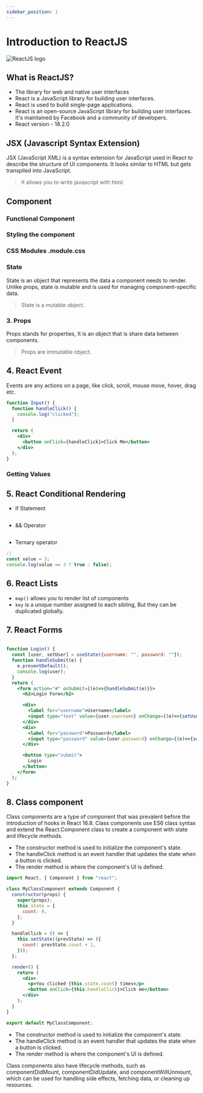 ```yaml
---
sidebar_position: 1
---
```


# Introduction to ReactJS

![ReactJS logo](/img/reactjs/reactjs.png)

## What is ReactJS?

- The library for web and native user interfaces
- React is a JavaScript library for building user interfaces.
- React is used to build single-page applications.
- React is an open-source JavaScript library for building user interfaces. It's maintained by Facebook and a community of developers.
- React version - 18.2.0

## JSX (Javascript Syntax Extension)

JSX (JavaScript XML) is a syntax extension for JavaScript used in React to describe the structure of UI components. It looks similar to HTML but gets transpiled into JavaScript.

> It allows you to write javascript with html.

## Component

### Functional Component

### Styling the component

### CSS Modules .module.css

### State

State is an object that represents the data a component needs to render. Unlike props, state is mutable and is used for managing component-specific data.

> State is a mutable object.

### 3. Props

Props stands for properties, It is an object that is share data between components.

> Props are immutable object.

## 4. React Event

Events are any actions on a page, like click, scroll, mouse move, hover, drag etc.

```jsx
function Input() {
  function handleClick() {
    console.log("clicked");
  }

  return (
    <div>
      <button onClick={handleClick}>Click Me</button>
    </div>
  );
}
```

### Getting Values

## 5. React Conditional Rendering

- if Statement

```jsx

```

- && Operator

```jsx

```

- Ternary operator

```jsx
//
const value = 3;
console.log(value == 3 ? true : false);
```

## 6. React Lists

- `map()` allows you to render list of components
- `key` is a unique number assigned to each sibling, But they can be duplicated globally.

## 7. React Forms

```jsx

function Login() {
  const [user, setUser] = useState({username: "", password: ""});
  function handleSubmit(e) {
    e.preventDefault();
    console.log(user);
  }
  return (
    <form action="#" onSubmit={(e)=>{handleSubmit(e)}}>
      <h2>Login Form</h2>

      <div>
        <label for="username">Username</label>
        <input type="text" value={user.username} onChange={(e)=>{setUser({...user, username: e.target.value})}}>
      </div>
      <div>
        <label for="password">Password</label>
        <input type="password" value={user.password} onChange={(e)=>{setUser({...user, password: e.target.value})}}>
      </div>

      <button type="submit">
        Login
      </button>
    </form>
  );
}

```

## 8. Class component

Class components are a type of component that was prevalent before the introduction of hooks in React 16.8. Class components use ES6 class syntax and extend the React.Component class to create a component with state and lifecycle methods.

- The constructor method is used to initialize the component's state.
- The handleClick method is an event handler that updates the state when a button is clicked.
- The render method is where the component's UI is defined.

```jsx
import React, { Component } from "react";

class MyClassComponent extends Component {
  constructor(props) {
    super(props);
    this.state = {
      count: 0,
    };
  }

  handleClick = () => {
    this.setState((prevState) => ({
      count: prevState.count + 1,
    }));
  };

  render() {
    return (
      <div>
        <p>You clicked {this.state.count} times</p>
        <button onClick={this.handleClick}>Click me</button>
      </div>
    );
  }
}

export default MyClassComponent;
```

- The constructor method is used to initialize the component's state.
- The handleClick method is an event handler that updates the state when a button is clicked.
- The render method is where the component's UI is defined.

Class components also have lifecycle methods, such as componentDidMount, componentDidUpdate, and componentWillUnmount, which can be used for handling side effects, fetching data, or cleaning up resources.
